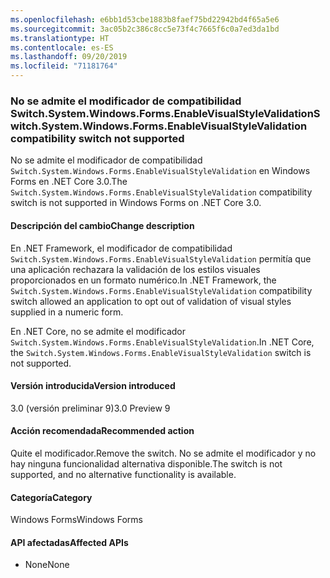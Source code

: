 ```yaml
---
ms.openlocfilehash: e6bb1d53cbe1883b8faef75bd22942bd4f65a5e6
ms.sourcegitcommit: 3ac05b2c386c8cc5e73f4c7665f6c0a7ed3da1bd
ms.translationtype: HT
ms.contentlocale: es-ES
ms.lasthandoff: 09/20/2019
ms.locfileid: "71181764"
---
```

### <a name="switchsystemwindowsformsenablevisualstylevalidation-compatibility-switch-not-supported"></a><span data-ttu-id="c80f5-101">No se admite el modificador de compatibilidad Switch.System.Windows.Forms.EnableVisualStyleValidation</span><span class="sxs-lookup"><span data-stu-id="c80f5-101">Switch.System.Windows.Forms.EnableVisualStyleValidation compatibility switch not supported</span></span>

<span data-ttu-id="c80f5-102">No se admite el modificador de compatibilidad `Switch.System.Windows.Forms.EnableVisualStyleValidation` en Windows Forms en .NET Core 3.0.</span><span class="sxs-lookup"><span data-stu-id="c80f5-102">The `Switch.System.Windows.Forms.EnableVisualStyleValidation` compatibility switch is not supported in Windows Forms on .NET Core 3.0.</span></span>

#### <a name="change-description"></a><span data-ttu-id="c80f5-103">Descripción del cambio</span><span class="sxs-lookup"><span data-stu-id="c80f5-103">Change description</span></span>

<span data-ttu-id="c80f5-104">En .NET Framework, el modificador de compatibilidad `Switch.System.Windows.Forms.EnableVisualStyleValidation` permitía que una aplicación rechazara la validación de los estilos visuales proporcionados en un formato numérico.</span><span class="sxs-lookup"><span data-stu-id="c80f5-104">In .NET Framework, the `Switch.System.Windows.Forms.EnableVisualStyleValidation` compatibility switch allowed an application to opt out of validation of visual styles supplied in a numeric form.</span></span> 

<span data-ttu-id="c80f5-105">En .NET Core, no se admite el modificador `Switch.System.Windows.Forms.EnableVisualStyleValidation`.</span><span class="sxs-lookup"><span data-stu-id="c80f5-105">In .NET Core, the `Switch.System.Windows.Forms.EnableVisualStyleValidation` switch is not supported.</span></span>

#### <a name="version-introduced"></a><span data-ttu-id="c80f5-106">Versión introducida</span><span class="sxs-lookup"><span data-stu-id="c80f5-106">Version introduced</span></span>

<span data-ttu-id="c80f5-107">3.0 (versión preliminar 9)</span><span class="sxs-lookup"><span data-stu-id="c80f5-107">3.0 Preview 9</span></span>

#### <a name="recommended-action"></a><span data-ttu-id="c80f5-108">Acción recomendada</span><span class="sxs-lookup"><span data-stu-id="c80f5-108">Recommended action</span></span>

<span data-ttu-id="c80f5-109">Quite el modificador.</span><span class="sxs-lookup"><span data-stu-id="c80f5-109">Remove the switch.</span></span> <span data-ttu-id="c80f5-110">No se admite el modificador y no hay ninguna funcionalidad alternativa disponible.</span><span class="sxs-lookup"><span data-stu-id="c80f5-110">The switch is not supported, and no alternative functionality is available.</span></span>

#### <a name="category"></a><span data-ttu-id="c80f5-111">Categoría</span><span class="sxs-lookup"><span data-stu-id="c80f5-111">Category</span></span>

<span data-ttu-id="c80f5-112">Windows Forms</span><span class="sxs-lookup"><span data-stu-id="c80f5-112">Windows Forms</span></span>

#### <a name="affected-apis"></a><span data-ttu-id="c80f5-113">API afectadas</span><span class="sxs-lookup"><span data-stu-id="c80f5-113">Affected APIs</span></span>

- <span data-ttu-id="c80f5-114">None</span><span class="sxs-lookup"><span data-stu-id="c80f5-114">None</span></span>

<!-- 

### Affected APIs

- Not detectable via API analysis

-->
